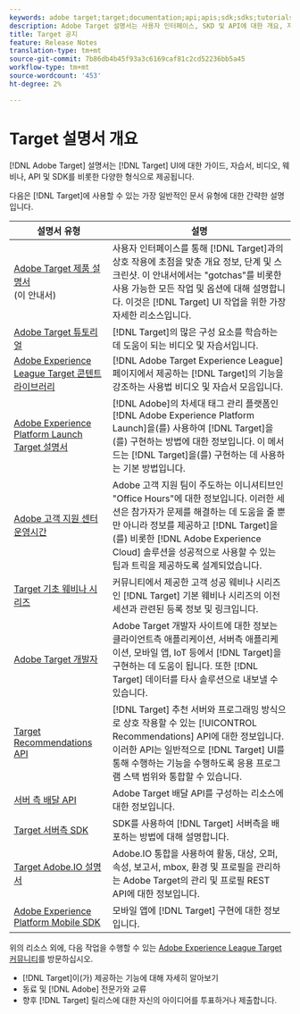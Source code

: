 ```yaml
---
keywords: adobe target;target;documentation;api;apis;sdk;sdks;tutorials;doc;documentation
description: Adobe Target 설명서는 사용자 인터페이스, SKD 및 API에 대한 개요, 자습서 및 가이드를 비롯한 다양한 형식으로 제공됩니다.
title: Target 공지
feature: Release Notes
translation-type: tm+mt
source-git-commit: 7b86db4b45f93a3c6169caf81c2cd52236bb5a45
workflow-type: tm+mt
source-wordcount: '453'
ht-degree: 2%

---
```



# Target 설명서 개요

[!DNL Adobe Target] 설명서는  [!DNL Target] UI에 대한 가이드, 자습서, 비디오, 웨비나, API 및 SDK를 비롯한 다양한 형식으로 제공됩니다.

다음은 [!DNL Target]에 사용할 수 있는 가장 일반적인 문서 유형에 대한 간략한 설명입니다.

| 설명서 유형 | 설명 |
| --- | --- |
| [Adobe Target 제품 설명서](/help/target-home.md)<br>(이 안내서) | 사용자 인터페이스를 통해 [!DNL Target]과의 상호 작용에 초점을 맞춘 개요 정보, 단계 및 스크린샷. 이 안내서에서는 &quot;gotchas&quot;를 비롯한 사용 가능한 모든 작업 및 옵션에 대해 설명합니다. 이것은 [!DNL Target] UI 작업을 위한 가장 자세한 리소스입니다. |
| [Adobe Target 튜토리얼](https://experienceleague.adobe.com/docs/target-learn/tutorials/overview.html) | [!DNL Target]의 많은 구성 요소를 학습하는 데 도움이 되는 비디오 및 자습서입니다. |
| [Adobe Experience League Target 콘텐트 라이브러리](https://guided.adobe.com/#recommended/solutions/target) | [!DNL Adobe Target Experience League] 페이지에서 제공하는 [!DNL Target]의 기능을 강조하는 사용법 비디오 및 자습서 모음입니다. |
| [Adobe Experience Platform Launch Target 설명서](/help/c-implementing-target/c-implementing-target-for-client-side-web/how-to-deployatjs/cmp-implementing-target-using-adobe-launch.md) | [!DNL Adobe]의 차세대 태그 관리 플랫폼인 [!DNL Adobe Experience Platform Launch]을(를) 사용하여 [!DNL Target]을(를) 구현하는 방법에 대한 정보입니다. 이 메서드는 [!DNL Target]을(를) 구현하는 데 사용하는 기본 방법입니다. |
| [Adobe 고객 지원 센터 운영시간](/help/cmp-resources-and-contact-information.md#concept_58EA30379D3B48C4848BA2A8C464A5B7) | Adobe 고객 지원 팀이 주도하는 이니셔티브인 &quot;Office Hours&quot;에 대한 정보입니다. 이러한 세션은 참가자가 문제를 해결하는 데 도움을 줄 뿐만 아니라 정보를 제공하고 [!DNL Target]을(를) 비롯한 [!DNL Adobe Experience Cloud] 솔루션을 성공적으로 사용할 수 있는 팁과 트릭을 제공하도록 설계되었습니다. |
| [Target 기초 웨비나 시리즈](https://landing.adobe.com/acs/2018/na/adobe-target/registration.html) | 커뮤니티에서 제공한 고객 성공 웨비나 시리즈인 [!DNL Target] 기본 웨비나 시리즈의 이전 세션과 관련된 등록 정보 및 링크입니다. |
| [Adobe Target 개발자](http://developers.adobetarget.com/) | Adobe Target 개발자 사이트에 대한 정보는 클라이언트측 애플리케이션, 서버측 애플리케이션, 모바일 앱, IoT 등에서 [!DNL Target]을 구현하는 데 도움이 됩니다. 또한 [!DNL Target] 데이터를 타사 솔루션으로 내보낼 수 있습니다. |
| [Target Recommendations API](https://developers.adobetarget.com/api/recommendations/) | [!DNL Target] 추천 서버와 프로그래밍 방식으로 상호 작용할 수 있는 [!UICONTROL Recommendations] API에 대한 정보입니다. 이러한 API는 일반적으로 [!DNL Target] UI를 통해 수행하는 기능을 수행하도록 응용 프로그램 스택 범위와 통합할 수 있습니다. |
| [서버 측 배달 API](https://developers.adobetarget.com/api/delivery-api/) | Adobe Target 배달 API를 구성하는 리소스에 대한 정보입니다. |
| [Target 서버측 SDK](https://adobetarget-sdks.gitbook.io/docs/) | SDK를 사용하여 [!DNL Target] 서버측을 배포하는 방법에 대해 설명합니다. |
| [Target Adobe.IO 설명서](http://developers.adobetarget.com/api/#introduction) | Adobe.IO 통합을 사용하여 활동, 대상, 오퍼, 속성, 보고서, mbox, 환경 및 프로필을 관리하는 Adobe Target의 관리 및 프로필 REST API에 대한 정보입니다. |
| [Adobe Experience Platform Mobile SDK](https://aep-sdks.gitbook.io/docs/using-mobile-extensions/adobe-target) | 모바일 앱에 [!DNL Target] 구현에 대한 정보입니다. |

위의 리소스 외에, 다음 작업을 수행할 수 있는 [Adobe Experience League Target 커뮤니티](https://experienceleaguecommunities.adobe.com/t5/adobe-target/ct-p/adobe-target-community)를 방문하십시오.

* [!DNL Target]이(가) 제공하는 기능에 대해 자세히 알아보기
* 동료 및 [!DNL Adobe] 전문가와 교류
* 향후 [!DNL Target] 릴리스에 대한 자신의 아이디어를 투표하거나 제출합니다.